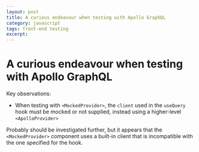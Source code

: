 ```yaml
---
layout: post
title: A curious endeavour when testing with Apollo GraphQL
category: javascript
tags: front-end testing
excerpt:
---
```


# A curious endeavour when testing with Apollo GraphQL

Key observations:

* When testing with `<MockedProvider>`, the `client` used in the `useQuery` hook must be mocked or not supplied, instead using a higher-level `<ApolloProvider>`

Probably should be investigated further, but it appears that the `<MockedProvider>` component uses a built-in client that is incompatible with the one specified for the hook.

